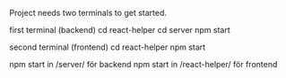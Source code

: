 Project needs two terminals to get started.

first terminal (backend)
cd react-helper
cd server
npm start

second terminal (frontend)
cd react-helper
npm start


npm start in /server/ för backend
npm start in /react-helper/ för frontend
